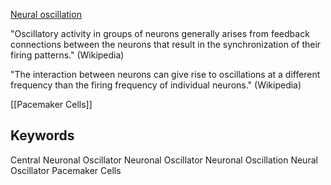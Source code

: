 [Neural oscillation](https://en.wikipedia.org/wiki/Neural_oscillation)

"Oscillatory activity in groups of neurons generally arises from feedback connections between the neurons that result in the synchronization of their firing patterns." (Wikipedia)

"The interaction between neurons can give rise to oscillations at a different frequency than the firing frequency of individual neurons." (Wikipedia)

[[Pacemaker Cells]]

## Keywords
Central Neuronal Oscillator
Neuronal Oscillator
Neuronal Oscillation
Neural Oscillator
Pacemaker Cells